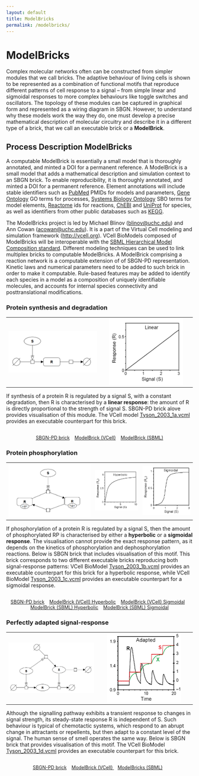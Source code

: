 ```yaml
---
layout: default
title: ModelBricks
permalink: /modelbricks/
---
```


# ModelBricks

Complex molecular networks often can be constructed from simpler modules that we call bricks. The adaptive behaviour of living cells is shown to be represented as a combination of functional motifs that reproduce different patterns of cell response to a signal – from simple linear and sigmoidal responses to more complex behaviours like toggle switches and oscillators. The topology of these modules can be captured in graphical form and represented as a wiring diagram in SBGN. However, to understand why these models work the way they do, one must develop a precise mathematical description of molecular circuitry and describe it in a different type of a brick, that we call an executable brick or a <strong>ModelBrick</strong>.

## Process Description ModelBricks

A computable ModelBrick is essentially a small model that is thoroughly annotated, and minted a DOI for a permanent reference. A ModelBrick is a small model that adds a mathematical description and simulation context to an SBGN brick. To enable reproducibility, it is thoroughly annotated, and minted a DOI for a permanent reference. Element annotations will include stable identifiers such as <a href="https://www.ncbi.nlm.nih.gov/pubmed/">PubMed</a> PMIDs for models and parameters, <a href="http://www.geneontology.org/">Gene Ontology</a> GO terms for processes, <a href="http://www.ebi.ac.uk/sbo/main/">Systems Biology Ontology</a> SBO terms for model elements, <a href="https://reactome.org/">Reactome</a> ids for reactions, <a href="https://www.ebi.ac.uk/chebi/">ChEBI</a> and <a href="https://www.uniprot.org/">UniProt</a> for species, as well as identifiers from other public databases such as <a href="https://www.genome.jp/kegg/">KEGG</a>.</br>

The ModelBricks project is led by Michael Blinov (<a href="mailto:blinov@uchc.edu">blinov@uchc.edu</a>) and Ann Cowan (<a href="mailto:acowan@uchc.edu">acowan@uchc.edu</a>). It is a part of the Virtual Cell modeling and simulation framework (<a href="http://vcell.org">http://vcell.org</a>). VCell BioModels composed of ModelBricks will be interoperable with the <a href="http://sbml.org/Documents/Specifications/SBML_Level_3/Packages/Hierarchical_Model_Composition_%28comp%29">SBML Hierarchical Model Composition standard</a>. Different modeling techniques can be used to link multiplex bricks to computable ModelBricks. A ModelBrick comprising a reaction network is a computable extension of of SBGN-PD representation. Kinetic laws and numerical parameters need to be added to such brick in order to make it computable. Rule-based features may be added to identify each species in a model as a composition of uniquely identifiable molecules, and accounts for internal species connectivity and posttranslational modifications. 

### Protein synthesis and degradation

<table>
    <tr>
    <td style="width:410px; text-align:center; font-size:90%;"><img src="/images/modelbricks/LinearSBGN.PNG" width="600"/></td>
    <td style="width:410px; text-align:center; font-size:90%;"><img src="/images/modelbricks/LinearResponse.PNG" width="200"/></td>
    </tr>
</table>

If synthesis of a protein R is regulated by a signal S, with a constant degradation, then R is characterised by a <strong>linear response</strong>: the amount of R is directly proportional to the strength of signal S. SBGN-PD brick alove provides visualisation of this module. The VCell model <a href="/modelbricks/Tyson_2003_1a.vcml">Tyson_2003_1a.vcml</a> provides an executable counterpart for this brick. 

 <div class="img" style="font-size:90%; text-align:center;"><br />
    <a href="/modelbricks/LinearResponse.graphml">SBGN-PD brick</a> &ensp; 
    <a href="/modelbricks/Tyson_2003_1a.vcml">ModelBrick (VCell)</a> &ensp; 
    <a href="/modelbricks/Tyson_2003_1a.xml">ModelBrick (SBML)</a>
</div>

### Protein phosphorylation

<table>
    <tr>
    <td style="width:360px; text-align:center; font-size:90%;"><img src="/images/modelbricks/PhosphorylationSBGN.PNG" width="600"/></td> 
 <td style="width:190px; text-align:center; font-size:90%;"><img src="/images/modelbricks/HyperbolicResponse.PNG" width="200"/> </td> 
 <td style="width:210px; text-align:center; font-size:90%;"><img src="/images/modelbricks/SigmoidalResponse.PNG" width="170"/></td>      </tr>
</table>

If phosphorylation of a protein R is regulated by a signal S, then the amount of phosphorylated RP is characterised by either a <strong>hyperbolic</strong> or a <strong>sigmoidal response</strong>. The visualisation cannot provide the exact response pattern, as it depends on the kinetics of phosphorylation and dephosphorylation reactions. Below is SBGN brick that includes visualisation of this motif. This brick corresponds to two different executable bricks reproducing both signal-response patterns: VCell BioModel <a href="/modelbricks/Tyson_2003_1b.vcml">Tyson_2003_1b.vcml</a> provides an executable counterpart for this brick for a hyperbolic response, while VCell BioModel <a href="/modelbricks/Tyson_2003_1c.vcml">Tyson_2003_1c.vcml</a> provides an executable counterpart for a sigmoidal response.

 <div class="img" style="font-size:90%; text-align:center;"><br />
 <a href="/modelbricks/PhosphorylationSBGN.graphml">SBGN-PD brick</a> &ensp; 
 <a href="/modelbricks/Tyson_2003_1b.vcml">ModelBrick (VCell) Hyperbolic</a> &ensp; 
 <a href="/modelbricks/Tyson_2003_1c.vcml">ModelBrick (VCell) Sigmoidal</a> &ensp;
 <a href="/modelbricks/Tyson_2003_1b.xml">ModelBrick (SBML) Hyperbolic</a> &ensp;
<a href="/modelbricks/Tyson_2003_1c.xml">ModelBrick (SBML) Sigmoidal</a>
</div>

### Perfectly adapted signal-response

<table>
    <tr>
    <td style="width:380px; text-align:center; font-size:90%;"><img src="/images/modelbricks/PerfectlyAdaptedSBGN.PNG" width="600"/></td> 
 <td style="width:410px; text-align:center; font-size:90%;"><img src="/images/modelbricks/PerfectlyAdaptedResponse.PNG" width="200"/></td>
    </tr>
</table>

Although the signalling pathway exhibits a transient response to changes in signal strength, its steady-state response R is independent of S. Such behaviour is typical of chemotactic systems, which respond to an abrupt change in attractants or repellents, but then adapt to a constant level of the signal. The human sense of smell operates the same way. Below is SBGN brick that provides visualisation of this motif. The VCell BioModel <a href="/modelbricks/Tyson_2003_1d.vcml">Tyson_2003_1d.vcml</a> provides an executable counterpart for this brick.

 <div class="img" style="font-size:90%; text-align:center;"><br />
 <a href="/modelbricks/PhosphorylationSBGN.graphml">SBGN-PD brick</a> &ensp; 
 <a href="/modelbricks/Tyson_2003_1b.vcml">ModelBrick (VCell) </a> &ensp; 
 <a href="/modelbricks/Tyson_2003_1b.xml">ModelBricks (SBML)</a> &ensp;
</div>
